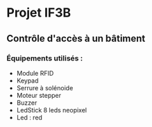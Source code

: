 # Projet IF3B
## Contrôle d'accès à un bâtiment

### Équipements utilisés :
- Module RFID
- Keypad
- Serrure à solénoide
- Moteur stepper
- Buzzer
- LedStick 8 leds neopixel
- Led : red

